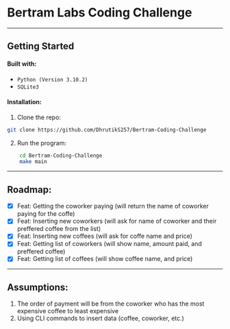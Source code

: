 # Bertram Labs Coding Challenge
---
## Getting Started

#### Built with:
* `Python (Version 3.10.2)`
* `SQLite3`

#### Installation:
1. Clone the repo:
```sh
git clone https://github.com/DhrutikS257/Bertram-Coding-Challenge
```
2. Run the program:
```sh
    cd Bertram-Coding-Challenge
    make main
```

---
## Roadmap:

- [x] Feat: Getting the coworker paying (will return the name of coworker paying for the coffe)
- [x] Feat: Inserting new coworkers (will ask for name of coworker and their preffered coffee from the list)
- [x] Feat: Inserting new coffees (will ask for coffe name and price)
- [x] Feat: Getting list of coworkers (will show name, amount paid, and preffered coffee)
- [x] Feat: Getting list of coffees (will show coffee name, and price)
---
## Assumptions:
1. The order of payment will be from the coworker who has the most expensive coffee to least expensive
2. Using CLI commands to insert data (coffee, coworker, etc.)


